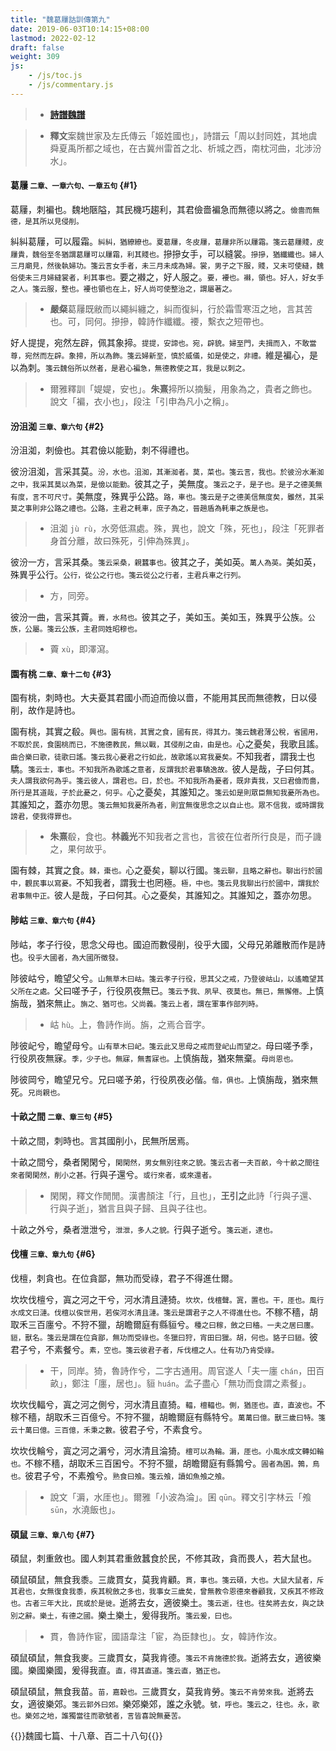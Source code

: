 ```yaml
---
title: "魏葛屨詁訓傳第九"
date: 2019-06-03T10:14:15+08:00
lastmod: 2022-02-12
draft: false
weight: 309
js:
    - /js/toc.js
    - /js/commentary.js
---
```



> - [**詩譜魏譜**](../shi-pu/#9)

> - **釋文**案魏世家及左氏傳云「姬姓國也」，詩譜云「周以封同姓，其地虞舜夏禹所都之域也，在古冀州雷首之北、析城之西，南枕河曲，北涉汾水」。


#### 葛屨 <small>二章、一章六句、一章五句</small> {#1}

葛屨，刺褊也。魏地陿隘，其民機巧趨利，其君儉嗇褊急而無德以將之。<small>儉嗇而無德，是其所以見侵削。</small>

糾糾葛屨，可以履霜。<small>糾糾，猶繚繚也。夏葛屨，冬皮屨，葛屨非所以屨霜。箋云葛屨賤，皮屨貴，魏俗至冬猶謂葛屨可以屨霜，利其賤也。</small>摻摻女手，可以縫裳。<small>摻摻，猶纖纖也。婦人三月廟見，然後執婦功。箋云言女手者，未三月未成為婦。裳，男子之下服，賤，又未可使縫，魏俗使未三月婦縫裳者，利其事也。</small>要之襋之，好人服之。<small>要，䙅也。襋，領也。好人，好女手之人。箋云服，整也。䙅也領也在上，好人尚可使整治之，謂屬著之。</small>

> - **嚴粲**葛屨既敝而以繩糾纏之，糾而復糾，行於霜雪寒沍之地，言其苦也。可，同何。摻摻，韓詩作纖纖。䙅，繫衣之短帶也。

好人提提，宛然左辟，佩其象揥。<small>提提，安諦也。宛，辟貌。婦至門，夫揖而入，不敢當尊，宛然而左辟。象揥，所以為飾。箋云婦新至，慎於威儀，如是使之，非禮。</small>維是褊心，是以為刺。<small>箋云魏俗所以然者，是君心褊急，無德教使之耳，我是以刺之。</small>

> - 爾雅釋訓「媞媞，安也」。**朱熹**揥所以摘髮，用象為之，貴者之飾也。說文「褊，衣小也」，段注「引申為凡小之稱」。


#### 汾沮洳 <small>三章、章六句</small> {#2}

汾沮洳，刺儉也。其君儉以能勤，刺不得禮也。

彼汾沮洳，言采其莫。<small>汾，水也。沮洳，其漸洳者。莫，菜也。箋云言，我也。於彼汾水漸洳之中，我采其莫以為菜，是儉以能勤。</small>彼其之子，美無度。<small>箋云之子，是子也。是子之德美無有度，言不可尺寸。</small>美無度，殊異乎公路。<small>路，車也。箋云是子之德美信無度矣，雖然，其采莫之事則非公路之禮也。公路，主君之軞車，庶子為之，晉趙盾為軞車之族是也。</small>

> - 沮洳 `jù rù`，水旁低濕處。殊，異也，說文「殊，死也」，段注「死罪者身首分離，故曰殊死，引伸為殊異」。

彼汾一方，言采其桑。<small>箋云采桑，親蠶事也。</small>彼其之子，美如英。<small>萬人為英。</small>美如英，殊異乎公行。<small>公行，從公之行也。箋云從公之行者，主君兵車之行列。</small>

> - 方，同旁。

彼汾一曲，言采其藚。<small>藚，水舄也。</small>彼其之子，美如玉。美如玉，殊異乎公族。<small>公族，公屬。箋云公族，主君同姓昭穆也。</small>

> - 藚 `xù`，即澤瀉。


#### 園有桃 <small>二章、章十二句</small> {#3}

園有桃，刺時也。大夫憂其君國小而迫而儉以嗇，不能用其民而無德教，日以侵削，故作是詩也。

園有桃，其實之殽。<small>興也。園有桃，其實之食，國有民，得其力。箋云魏君薄公稅，省國用，不取於民，食園桃而已，不施德教民，無以戰，其侵削之由，由是也。</small>心之憂矣，我歌且謠。<small>曲合樂曰歌，徒歌曰謠。箋云我心憂君之行如此，故歌謠以寫我憂矣。</small>不知我者，謂我士也驕。<small>箋云士，事也。不知我所為歌謠之意者，反謂我於君事驕逸故。</small>彼人是哉，子曰何其。<small>夫人謂我欲何為乎。箋云彼人，謂君也。曰，於也。不知我所為憂者，既非責我，又曰君儉而嗇，所行是其道哉，子於此憂之，何乎。</small>心之憂矣，其誰知之。<small>箋云如是則眾臣無知我憂所為也。</small>其誰知之，蓋亦勿思。<small>箋云無知我憂所為者，則宜無復思念之以自止也。眾不信我，或時謂我謗君，使我得罪也。</small>

> - **朱熹**殽，食也。**林義光**不知我者之言也，言彼在位者所行良是，而子譏之，果何故乎。

園有棘，其實之食。<small>棘，棗也。</small>心之憂矣，聊以行國。<small>箋云聊，且略之辭也。聊出行於國中，觀民事以寫憂。</small>不知我者，謂我士也罔極。<small>極，中也。箋云見我聊出行於國中，謂我於君事無中正。</small>彼人是哉，子曰何其。心之憂矣，其誰知之。其誰知之，蓋亦勿思。


#### 陟岵 <small>三章、章六句</small> {#4}

陟岵，孝子行役，思念父母也。國迫而數侵削，役乎大國，父母兄弟離散而作是詩也。<small>役乎大國者，為大國所徵發。</small>

陟彼岵兮，瞻望父兮。<small>山無草木曰岵。箋云孝子行役，思其父之戒，乃登彼岵山，以遙瞻望其父所在之處。</small>父曰嗟予子，行役夙夜無已。<small>箋云予我、夙早、夜莫也。無已，無懈倦。</small>上慎旃哉，猶來無止。<small>旃之、猶可也。父尚義。箋云上者，謂在軍事作部列時。</small>

> - 岵 `hù`。上，魯詩作尚。旃，之焉合音字。

陟彼屺兮，瞻望母兮。<small>山有草木曰屺。箋云此又思母之戒而登屺山而望之。</small>母曰嗟予季，行役夙夜無寐。<small>季，少子也。無寐，無耆寐也。</small>上慎旃哉，猶來無棄。<small>母尚恩也。</small>

陟彼岡兮，瞻望兄兮。兄曰嗟予弟，行役夙夜必偕。<small>偕，俱也。</small>上慎旃哉，猶來無死。<small>兄尚親也。</small>


#### 十畝之間 <small>二章、章三句</small> {#5}

十畝之間，刺時也。言其國削小，民無所居焉。

十畝之間兮，桑者閑閑兮，<small>閑閑然，男女無別往來之貌。箋云古者一夫百畝，今十畝之間往來者閑閑然，削小之甚。</small>行與子還兮。<small>或行來者，或來還者。</small>

> - 閑閑，釋文作閒閒。漢書顏注「行，且也」，**王引之**此詩「行與子還、行與子逝」，猶言且與子歸、且與子往也。

十畝之外兮，桑者泄泄兮，<small>泄泄，多人之貌。</small>行與子逝兮。<small>箋云逝，逮也。</small>


#### 伐檀 <small>三章、章九句</small> {#6}

伐檀，刺貪也。在位貪鄙，無功而受祿，君子不得進仕爾。

坎坎伐檀兮，寘之河之干兮，河水清且漣猗。<small>坎坎，伐檀聲。寘，置也。干，厓也。風行水成文曰漣。伐檀以俟世用，若俟河水清且漣。箋云是謂君子之人不得進仕也。</small>不稼不穡，胡取禾三百廛兮。不狩不獵，胡瞻爾庭有縣貆兮。<small>種之曰稼，斂之曰穡。一夫之居曰廛。貆，獸名。箋云是謂在位貪鄙，無功而受祿也。冬獵曰狩，宵田曰獵。胡，何也。貉子曰貆。</small>彼君子兮，不素餐兮。<small>素，空也。箋云彼君子者，斥伐檀之人。仕有功乃肯受祿。</small>

> - 干，同岸。猗，魯詩作兮，二字古通用。周官遂人「夫一廛 `chán`，田百畝」，鄭注「廛，居也」。貆 `huán`。孟子盡心「無功而食謂之素餐」。

坎坎伐輻兮，寘之河之側兮，河水清且直猗。<small>輻，檀輻也。側，猶厓也。直，直波也。</small>不稼不穡，胡取禾三百億兮。不狩不獵，胡瞻爾庭有縣特兮。<small>萬萬曰億。獸三歲曰特。箋云十萬曰億。三百億，禾秉之數。</small>彼君子兮，不素食兮。

坎坎伐輪兮，寘之河之漘兮，河水清且淪猗。<small>檀可以為輪。漘，厓也。小風水成文轉如輪也。</small>不稼不穡，胡取禾三百囷兮。不狩不獵，胡瞻爾庭有縣鶉兮。<small>圓者為囷。鶉，鳥也。</small>彼君子兮，不素飧兮。<small>熟食曰飧。箋云飧，讀如魚飧之飧。</small>

> - 說文「漘，水厓也」。爾雅「小波為淪」。囷 `qūn`。釋文引字林云「飧 `sūn`，水澆飯也」。


#### 碩鼠 <small>三章、章八句</small> {#7}

碩鼠，刺重斂也。國人刺其君重斂蠶食於民，不修其政，貪而畏人，若大鼠也。

碩鼠碩鼠，無食我黍。三歲貫女，莫我肯顧。<small>貫，事也。箋云碩，大也。大鼠大鼠者，斥其君也，女無復食我黍，疾其稅斂之多也，我事女三歲矣，曾無教令恩德來眷顧我，又疾其不修政也。古者三年大比，民或於是徙。</small>逝將去女，適彼樂土。<small>箋云逝，往也。往矣將去女，與之訣別之辭。樂土，有德之國。</small>樂土樂土，爰得我所。<small>箋云爰，曰也。</small>

> - 貫，魯詩作宦，國語韋注「宦，為臣隸也」。女，韓詩作汝。

碩鼠碩鼠，無食我麥。三歲貫女，莫我肯德。<small>箋云不肯施德於我。</small>逝將去女，適彼樂國。樂國樂國，爰得我直。<small>直，得其直道。箋云直，猶正也。</small>

碩鼠碩鼠，無食我苗。<small>苗，嘉穀也。</small>三歲貫女，莫我肯勞。<small>箋云不肯勞來我。</small>逝將去女，適彼樂郊。<small>箋云郭外曰郊。</small>樂郊樂郊，誰之永號。<small>號，呼也。箋云之，往也。永，歌也。樂郊之地，誰獨當往而歌號者，言皆喜說無憂苦。</small>


{{<sign>}}魏國七篇、十八章、百二十八句{{</sign>}}